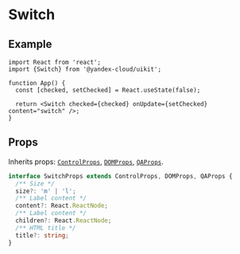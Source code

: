# Switch

## Example

```tsx
import React from 'react';
import {Switch} from '@yandex-cloud/uikit';

function App() {
  const [checked, setChecked] = React.useState(false);

  return <Switch checked={checked} onUpdate={setChecked} content="switch" />;
}
```

## Props

Inherits props: [`ControlProps`](../README.md#controlprops), [`DOMProps`](../README.md#domprops), [`QAProps`](../README.md#qaprops).

```ts
interface SwitchProps extends ControlProps, DOMProps, QAProps {
  /** Size */
  size?: 'm' | 'l';
  /** Label content */
  content?: React.ReactNode;
  /** Label content */
  children?: React.ReactNode;
  /** HTML title */
  title?: string;
}
```
